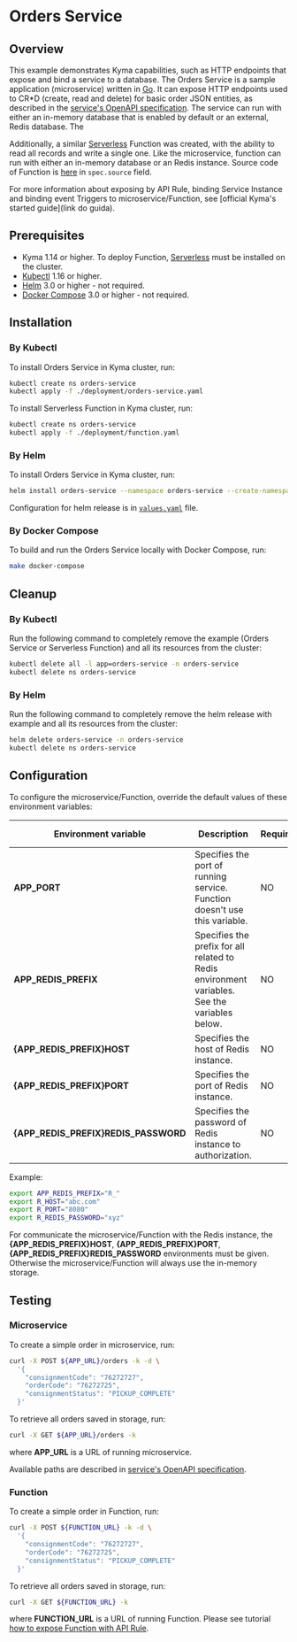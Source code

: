 # Orders Service

## Overview

This example demonstrates Kyma capabilities, such as HTTP endpoints that expose and bind a service to a database. The Orders Service is a sample application (microservice) written in [Go](http://golang.org). It can expose HTTP endpoints used to CR*D (create, read and delete) for basic order JSON entities, as described in the [service's OpenAPI specification](docs/openapi.yaml). The service can run with either an in-memory database that is enabled by default or an external, Redis database. The 

Additionally, a similar [Serverless](https://kyma-project.io/docs/components/serverless/) Function was created, with the ability to read all records and write a single one. Like the microservice, function can run with either an in-memory database or an Redis instance. Source code of Function is [here](./deployment/function.yaml) in `spec.source` field.

For more information about exposing by API Rule, binding Service Instance and binding event Triggers to microservice/Function, see [official Kyma's started guide](link do guida).

## Prerequisites

- Kyma 1.14 or higher. To deploy Function, [Serverless](https://kyma-project.io/docs/components/serverless/) must be installed on the cluster.
- [Kubectl](https://kubernetes.io/docs/reference/kubectl/kubectl/) 1.16 or higher.
- [Helm](https://helm.sh/) 3.0 or higher - not required.
- [Docker Compose](https://docs.docker.com/compose/) 3.0 or higher - not required.

## Installation

### By Kubectl

To install Orders Service in Kyma cluster, run:

```bash
kubectl create ns orders-service
kubectl apply -f ./deployment/orders-service.yaml
```

To install Serverless Function in Kyma cluster, run:

```bash
kubectl create ns orders-service
kubectl apply -f ./deployment/function.yaml
```

### By Helm

To install Orders Service in Kyma cluster, run:

```bash
helm install orders-service --namespace orders-service --create-namespace --timeout 60s --wait ./chart
```

Configuration for helm release is in [`values.yaml`](./chart/values.yaml) file.

### By Docker Compose

To build and run the Orders Service locally with Docker Compose, run:

```bash
make docker-compose
```

## Cleanup

### By Kubectl

Run the following command to completely remove the example (Orders Service or Serverless Function) and all its resources from the cluster:

```bash
kubectl delete all -l app=orders-service -n orders-service
kubectl delete ns orders-service
```

### By Helm

Run the following command to completely remove the helm release with example and all its resources from the cluster:

```bash
helm delete orders-service -n orders-service
kubectl delete ns orders-service
```

## Configuration

To configure the microservice/Function, override the default values of these environment variables:

| Environment variable | Description                                                                   | Required   | Default value |
| ---------------------- | ----------------------------------------------------------------------------- | ------ | ------------- |
| **APP_PORT**       | Specifies the port of running service. Function doesn't use this variable. | NO | `8080`           |
| **APP_REDIS_PREFIX**       | Specifies the prefix for all related to Redis environment variables. See the variables below. | NO | `REDIS_`           |
| **{APP_REDIS_PREFIX}HOST**       | Specifies the host of Redis instance.                       | NO | `nil`            |
| **{APP_REDIS_PREFIX}PORT**       | Specifies the port of Redis instance.                       | NO | `nil`            |
| **{APP_REDIS_PREFIX}REDIS_PASSWORD**       | Specifies the password of Redis instance to authorization.                       | NO | `nil`            |

Example:

```bash
export APP_REDIS_PREFIX="R_"
export R_HOST="abc.com"
export R_PORT="8080"
export R_REDIS_PASSWORD="xyz"
```

For communicate the microservice/Function with the Redis instance, the **{APP_REDIS_PREFIX}HOST**, **{APP_REDIS_PREFIX}PORT**, **{APP_REDIS_PREFIX}REDIS_PASSWORD** environments must be given. 
Otherwise the microservice/Function will always use the in-memory storage.

## Testing

### Microservice

To create a simple order in microservice, run:

```bash
curl -X POST ${APP_URL}/orders -k -d \
  '{
    "consignmentCode": "76272727",
    "orderCode": "76272725",
    "consignmentStatus": "PICKUP_COMPLETE"
  }'
```

To retrieve all orders saved in storage, run:

```bash
curl -X GET ${APP_URL}/orders -k
```

where **APP_URL** is a URL of running microservice.

Available paths are described in [service's OpenAPI specification](docs/openapi.yaml).

### Function

To create a simple order in Function, run:

```bash
curl -X POST ${FUNCTION_URL} -k -d \
  '{
    "consignmentCode": "76272727",
    "orderCode": "76272725",
    "consignmentStatus": "PICKUP_COMPLETE"
  }'
```

To retrieve all orders saved in storage, run:

```bash
curl -X GET ${FUNCTION_URL} -k
```

where **FUNCTION_URL** is a URL of running Function. Please see tutorial [how to expose Function with API Rule](https://kyma-project.io/docs/components/serverless/#tutorials-expose-a-function-with-an-api-rule).

